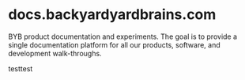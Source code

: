 # docs.backyardyardbrains.com
BYB product documentation and experiments. The goal is to provide a single documentation platform for all our products, software, and development walk-throughs.

testtest
